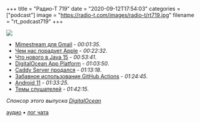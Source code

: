 +++
title = "Радио-Т 719"
date = "2020-09-12T17:54:03"
categories = ["podcast"]
image = "https://radio-t.com/images/radio-t/rt719.jpg"
filename = "rt_podcast719"
+++

![](https://radio-t.com/images/radio-t/rt719.jpg)

- [Mimestream для Gmail](https://mimestream.com/) - *00:01:35*.
- [Чем нас порадует Apple](https://mashable.com/video/apple-event-2020-preview/?europe=true) - *00:22:32*.
- [Что нового в Java 15](https://habr.com/ru/post/518794/) - *00:53:41*.
- [DigitalOcean App Platform](https://www.digitalocean.com/docs/app-platform/) - *01:03:50*.
- [Caddy Server продался](https://www.ardanlabs.com/news/2020/08/caddy-server-is-acquired/) - *01:13:18*.
- [Забавное использование GitHub Actions](https://github.com/fastai/fastmac/) - *01:24:45*.
- [Android 11](https://flipboard.com/@tech/everything-you-should-know-about-android-11-8a41i5vn11fn4d43) - *01:33:25*.
- [Темы слушателей](https://radio-t.com/p/2020/09/08/prep-719/) - *01:42:15*.

*Спонсор этого выпуска [DigitalOcean](https://www.digitalocean.com)*


[аудио](https://cdn.radio-t.com/rt_podcast719.mp3) • [лог чата](https://chat.radio-t.com/logs/radio-t-719.html)
<audio src="https://cdn.radio-t.com/rt_podcast719.mp3" preload="none"></audio>
